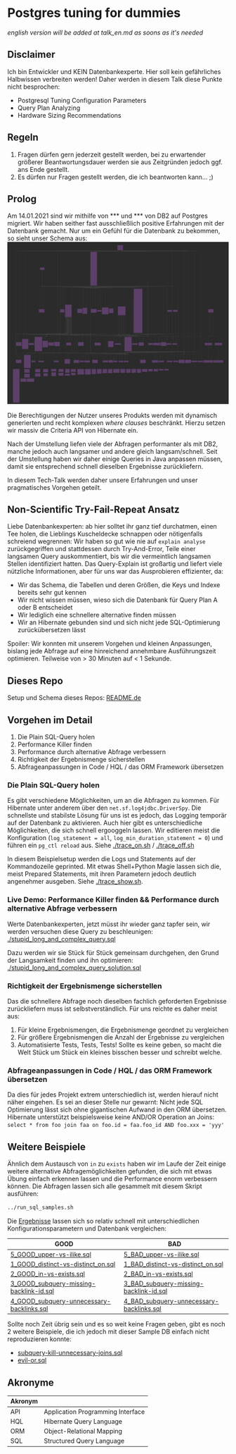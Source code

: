 # Postgres tuning for dummies
_english version will be added at talk_en.md as soons as it's needed_

## Disclaimer
Ich bin Entwickler und KEIN Datenbankexperte. Hier soll kein gefährliches Halbwissen verbreiten werden!
Daher werden in diesem Talk diese Punkte nicht besprochen:
- Postgresql Tuning Configuration Parameters
- Query Plan Analyzing
- Hardware Sizing Recommendations

## Regeln
1) Fragen dürfen gern jederzeit gestellt werden, bei zu erwartender größerer Beantwortungsdauer werden sie aus Zeitgründen jedoch ggf. ans Ende gestellt.
2) Es dürfen nur Fragen gestellt werden, die ich beantworten kann... ;)


## Prolog
Am 14.01.2021 sind wir mithilfe von *** und *** von DB2 auf Postgres migriert.
Wir haben seither fast ausschließlich positive Erfahrungen mit der Datenbank gemacht.
Nur um ein Gefühl für die Datenbank zu bekommen, so sieht unser Schema aus:
![real-schema](./real-schema.png)

Die Berechtigungen der Nutzer unseres Produkts werden mit dynamisch generierten und recht komplexen _where clauses_ beschränkt.
Hierzu setzen wir massiv die Criteria API von Hibernate ein.

Nach der Umstellung liefen viele der Abfragen performanter als mit DB2, manche jedoch auch langsamer und andere gleich langsam/schnell.
Seit der Umstellung haben wir daher einige Queries in Java anpassen müssen, damit sie entsprechend schnell dieselben Ergebnisse zurückliefern.

In diesem Tech-Talk werden daher unsere Erfahrungen und unser pragmatisches Vorgehen geteilt.

## Non-Scientific Try-Fail-Repeat Ansatz
Liebe Datenbankexperten: ab hier solltet ihr ganz tief durchatmen, einen Tee holen, die Lieblings Kuscheldecke schnappen oder nötigenfalls schreiend wegrennen:
Wir haben so gut wie nie auf `explain analyse` zurückgegriffen und stattdessen durch Try-And-Error, Teile einer langsamen Query auskommentiert, bis wir die vermeintlich langsamen Stellen identifiziert hatten.
Das Query-Explain ist großartig und liefert viele nützliche Informationen, aber für uns war das Ausprobieren effizienter, da:
- Wir das Schema, die Tabellen und deren Größen, die Keys und Indexe bereits sehr gut kennen
- Wir nicht wissen müssen, wieso sich die Datenbank für Query Plan A oder B entscheidet
- Wir lediglich eine schnellere alternative finden müssen
- Wir an Hibernate gebunden sind und sich nicht jede SQL-Optimierung zurückübersetzen lässt 

Spoiler: Wir konnten mit unserem Vorgehen und kleinen Anpassungen, bislang jede Abfrage auf eine hinreichend annehmbare Ausführungszeit optimieren. 
Teilweise von > 30 Minuten auf < 1 Sekunde.

## Dieses Repo
Setup und Schema dieses Repos: [README.de](../README.md)

## Vorgehen im Detail
1) Die Plain SQL-Query holen
2) Performance Killer finden
3) Performance durch alternative Abfrage verbessern
4) Richtigkeit der Ergebnismenge sicherstellen
5) Abfrageanpassungen in Code / HQL / das ORM Framework übersetzen

### Die Plain SQL-Query holen
Es gibt verschiedene Möglichkeiten, um an die Abfragen zu kommen. Für Hibernate unter anderem über den `net.sf.log4jdbc.DriverSpy`.
Die schnellste und stabilste Lösung für uns ist es jedoch, das Logging temporär auf der Datenbank zu aktivieren.
Auch hier gibt es unterschiedliche Möglichkeiten, die sich schnell ergooggeln lassen. 
Wir editieren meist die Konfiguration (`log_statement = all`, `log_min_duration_statement = 0`) und führen ein `pg_ctl reload` aus.
Siehe [./trace_on.sh](./trace_on.sh) / [./trace_off.sh](./trace_off.sh)

In diesem Beispielsetup werden die Logs und Statements auf der Kommandozeile geprinted.
Mit etwas Shell+Python Magie lassen sich die, meist Prepared Statements, mit ihren Parametern jedoch deutlich angenehmer ausgeben. 
Siehe [./trace_show.sh](./trace_show.sh).

### Live Demo: Performance Killer finden && Performance durch alternative Abfrage verbessern
Werte Datenbankexperten, jetzt müsst ihr wieder ganz tapfer sein, wir werden versuchen diese Query zu beschleunigen: 
[./stupid_long_and_complex_query.sql](./stupid_long_and_complex_query.sql)

Dazu werden wir sie Stück für Stück gemeinsam durchgehen, den Grund der Langsamkeit finden und ihn optimieren:
[./stupid_long_and_complex_query_solution.sql](./stupid_long_and_complex_query_solution.sql)


### Richtigkeit der Ergebnismenge sicherstellen
Das die schnellere Abfrage noch dieselben fachlich geforderten Ergebnisse zurückliefern muss ist selbstverständlich.
Für uns reichte es daher meist aus:
1. Für kleine Ergebnismengen, die Ergebnismenge geordnet zu vergleichen
2. Für größere Ergebnismengen die Anzahl der Ergebnisse zu vergleichen
3. Automatisierte Tests, Tests, Tests! Sollte es keine geben, so macht die Welt Stück um Stück ein kleines bisschen besser und schreibt welche.

### Abfrageanpassungen in Code / HQL / das ORM Framework übersetzen
Da dies für jedes Projekt extrem unterschiedlich ist, werden hierauf nicht näher eingehen. 
Es sei an dieser Stelle nur gewarnt: Nicht jede SQL Optimierung lässt sich ohne gigantischen Aufwand in den ORM übersetzen.
Hibernate unterstützt beispielsweise keine AND/OR Operation an Joins:
`select * from foo join faa on foo.id = faa.foo_id AND foo.xxx = 'yyy'`

## Weitere Beispiele
Ähnlich dem Austausch von `in` zu `exists` haben wir im Laufe der Zeit einige weitere alternative Abfragemöglichkeiten gefunden,
die sich mit etwas Übung einfach erkennen lassen und die Performance enorm verbessern können.
Die Abfragen lassen sich alle gesammelt mit diesem Skript ausführen:
```bash
../run_sql_samples.sh
```
Die [Ergebnisse](../results.md) lassen sich so relativ schnell mit unterschiedlichen Konfigurationsparametern und Datenbank vergleichen:

| GOOD                                                                                                  | BAD                                                                                                 |
|-------------------------------------------------------------------------------------------------------|-----------------------------------------------------------------------------------------------------|
| [5_GOOD_upper-vs-ilike.sql](../sql_samples/5_GOOD_upper-vs-ilike.sql)                                 | [5_BAD_upper-vs-ilike.sql](../sql_samples/5_BAD_upper-vs-ilike.sql)                                 |
| [1_GOOD_distinct-vs-distinct_on.sql](../sql_samples/1_GOOD_distinct-vs-distinct_on.sql)               | [1_BAD_distinct-vs-distinct_on.sql](../sql_samples/1_BAD_distinct-vs-distinct_on.sql)               |
| [2_GOOD_in-vs-exists.sql](../sql_samples/2_GOOD_in-vs-exists.sql )                                    | [2_BAD_in-vs-exists.sql](../sql_samples/2_BAD_in-vs-exists.sql)                                     |
| [3_GOOD_subquery-missing-backlink-id.sql](../sql_samples/3_GOOD_subquery-missing-backlink-id.sql)     | [3_BAD_subquery-missing-backlink-id.sql](../sql_samples/3_BAD_subquery-missing-backlink-id.sql)     |
| [4_GOOD_subquery-unnecessary-backlinks.sql](../sql_samples/4_GOOD_subquery-unnecessary-backlinks.sql) | [4_BAD_subquery-unnecessary-backlinks.sql](../sql_samples/4_BAD_subquery-unnecessary-backlinks.sql) |

Sollte noch Zeit übrig sein und es so weit keine Fragen geben, gibt es noch 2 weitere Beispiele, 
die ich jedoch mit dieser Sample DB einfach nicht reproduzieren konnte:
- [subquery-kill-unnecessary-joins.sql](../sql_samples_not_reproducible/subquery-kill-unnecessary-joins.sql)
- [evil-or.sql](../sql_samples_not_reproducible/evil-or.sql)

## Akronyme
| Akronym |                                   |
|---------|-----------------------------------|
| API     | Application Programming Interface |
| HQL     | Hibernate Query Language          |
| ORM     | Object-Relational Mapping         |
| SQL     | Structured Query Language         |
